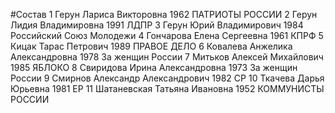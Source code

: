 #Состав
1 Герун Лариса Викторовна 1962 ПАТРИОТЫ РОССИИ
2 Герун Лидия Владимировна 1991 ЛДПР
3 Герун Юрий Владимирович 1984 Российский Союз Молодежи
4 Гончарова Елена Сергеевна 1961 КПРФ
5 Кицак Тарас Петрович 1989 ПРАВОЕ ДЕЛО
6 Ковалева Анжелика Александровна 1978 За женщин России
7 Митьков Алексей Михайлович 1985 ЯБЛОКО
8 Свиридова Ирина Александровна 1973 За женщин России
9 Смирнов Александр Александрович 1982 СР
10 Ткачева Дарья Юрьевна 1981 ЕР
11 Шатаневская Татьяна Ивановна 1952 КОММУНИСТЫ РОССИИ
